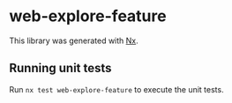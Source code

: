 # web-explore-feature

This library was generated with [Nx](https://nx.dev).

## Running unit tests

Run `nx test web-explore-feature` to execute the unit tests.
